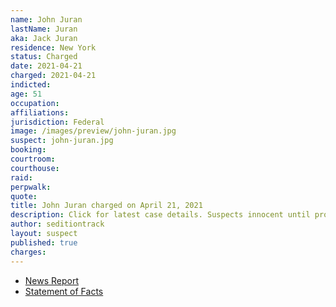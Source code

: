 ```yaml
---
name: John Juran
lastName: Juran
aka: Jack Juran
residence: New York
status: Charged
date: 2021-04-21
charged: 2021-04-21
indicted:
age: 51
occupation:
affiliations:
jurisdiction: Federal
image: /images/preview/john-juran.jpg
suspect: john-juran.jpg
booking:
courtroom:
courthouse:
raid:
perpwalk:
quote:
title: John Juran charged on April 21, 2021
description: Click for latest case details. Suspects innocent until proven guilty.
author: seditiontrack
layout: suspect
published: true
charges:
---
```

- [News Report](https://lawandcrime.com/u-s-capitol-siege/feds-arrest-new-york-man-seen-wearing-trump-2020-cowboy-hat-during-u-s-capitol-breach/)
- [Statement of Facts](https://www.justice.gov/usao-dc/case-multi-defendant/file/1395351/download)
